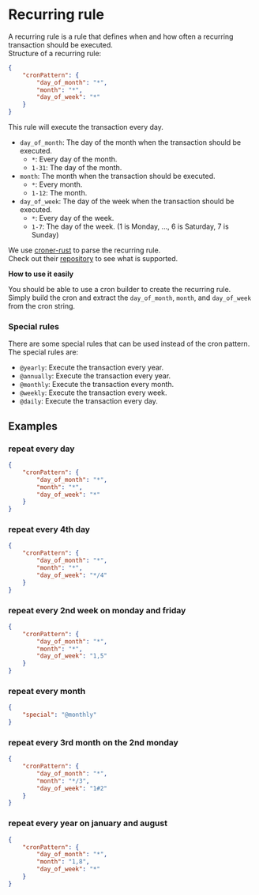# Recurring rule

A recurring rule is a rule that defines when and how often a recurring transaction should be executed.  
Structure of a recurring rule:

```json
{
    "cronPattern": {
        "day_of_month": "*",
        "month": "*",
        "day_of_week": "*"
    }
}
```

This rule will execute the transaction every day.

- `day_of_month`: The day of the month when the transaction should be executed.
    - `*`: Every day of the month.
    - `1-31`: The day of the month.
- `month`: The month when the transaction should be executed.
    - `*`: Every month.
    - `1-12`: The month.
- `day_of_week`: The day of the week when the transaction should be executed.
    - `*`: Every day of the week.
    - `1-7`: The day of the week. (1 is Monday, ..., 6 is Saturday, 7 is Sunday)

We use [croner-rust](https://github.com/hexagon/croner-rust) to parse the recurring rule.  
Check out their [repository](https://github.com/hexagon/croner-rust) to see what is supported.

**How to use it easily**

You should be able to use a cron builder to create the recurring rule.  
Simply build the cron and extract the `day_of_month`, `month`, and `day_of_week` from the cron string.

### Special rules

There are some special rules that can be used instead of the cron pattern.  
The special rules are:

- `@yearly`: Execute the transaction every year.
- `@annually`: Execute the transaction every year.
- `@monthly`: Execute the transaction every month.
- `@weekly`: Execute the transaction every week.
- `@daily`: Execute the transaction every day.

## Examples

### repeat every day

```json
{
    "cronPattern": {
        "day_of_month": "*",
        "month": "*",
        "day_of_week": "*"
    }
}
```

### repeat every 4th day

```json
{
    "cronPattern": {
        "day_of_month": "*",
        "month": "*",
        "day_of_week": "*/4"
    }
}
```

### repeat every 2nd week on monday and friday

```json
{
    "cronPattern": {
        "day_of_month": "*",
        "month": "*",
        "day_of_week": "1,5"
    }
}
```

### repeat every month

```json
{
    "special": "@monthly"
}
```

### repeat every 3rd month on the 2nd monday

```json
{
    "cronPattern": {
        "day_of_month": "*",
        "month": "*/3",
        "day_of_week": "1#2"
    }
}
```

### repeat every year on january and august

```json
{
    "cronPattern": {
        "day_of_month": "*",
        "month": "1,8",
        "day_of_week": "*"
    }
}
```
